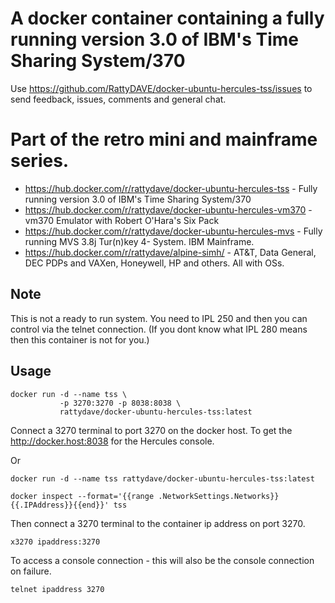 # A docker container containing a fully running version 3.0 of IBM's Time Sharing System/370

Use https://github.com/RattyDAVE/docker-ubuntu-hercules-tss/issues to send feedback, issues, comments and general chat.

# Part of the retro mini and mainframe series.

* https://hub.docker.com/r/rattydave/docker-ubuntu-hercules-tss - Fully running version 3.0 of IBM's Time Sharing System/370
* https://hub.docker.com/r/rattydave/docker-ubuntu-hercules-vm370 - vm370 Emulator with Robert O'Hara's Six Pack
* https://hub.docker.com/r/rattydave/docker-ubuntu-hercules-mvs - Fully running MVS 3.8j Tur(n)key 4- System. IBM Mainframe.
* https://hub.docker.com/r/rattydave/alpine-simh/ - AT&T, Data General, DEC PDPs and VAXen, Honeywell, HP and others. All with OSs. 


## Note

This is not a ready to run system. You need to IPL 250 and then you can control via the telnet connection. (If you dont know what IPL 280 means then this container is not for you.)

## Usage

```
docker run -d --name tss \
           -p 3270:3270 -p 8038:8038 \
           rattydave/docker-ubuntu-hercules-tss:latest
```

Connect a 3270 terminal to port 3270 on the docker host.
To get the http://docker.host:8038 for the Hercules console.

Or

```
docker run -d --name tss rattydave/docker-ubuntu-hercules-tss:latest

docker inspect --format='{{range .NetworkSettings.Networks}}{{.IPAddress}}{{end}}' tss
```

Then connect a 3270 terminal to the container ip address on port 3270.

```
x3270 ipaddress:3270
```

To access a console connection - this will also be the console connection on failure.

```
telnet ipaddress 3270
```

